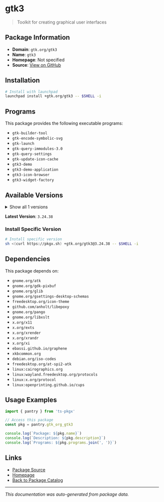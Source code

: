 # gtk3

> Toolkit for creating graphical user interfaces

## Package Information

- **Domain**: `gtk.org/gtk3`
- **Name**: `gtk3`
- **Homepage**: Not specified
- **Source**: [View on GitHub](https://github.com/pkgxdev/pantry/tree/main/projects/gtk.org/gtk3/package.yml)

## Installation

```bash
# Install with launchpad
launchpad install +gtk.org/gtk3 -- $SHELL -i
```

## Programs

This package provides the following executable programs:

- `gtk-builder-tool`
- `gtk-encode-symbolic-svg`
- `gtk-launch`
- `gtk-query-immodules-3.0`
- `gtk-query-settings`
- `gtk-update-icon-cache`
- `gtk3-demo`
- `gtk3-demo-application`
- `gtk3-icon-browser`
- `gtk3-widget-factory`

## Available Versions

<details>
<summary>Show all 1 versions</summary>

- `3.24.38`

</details>

**Latest Version**: `3.24.38`

### Install Specific Version

```bash
# Install specific version
sh <(curl https://pkgx.sh) +gtk.org/gtk3@3.24.38 -- $SHELL -i
```

## Dependencies

This package depends on:

- `gnome.org/atk`
- `gnome.org/gdk-pixbuf`
- `gnome.org/glib`
- `gnome.org/gsettings-desktop-schemas`
- `freedesktop.org/icon-theme`
- `github.com/anholt/libepoxy`
- `gnome.org/pango`
- `gnome.org/libxslt`
- `x.org/x11`
- `x.org/exts`
- `x.org/xrender`
- `x.org/xrandr`
- `x.org/xi`
- `ebassi.github.io/graphene`
- `xkbcommon.org`
- `debian.org/iso-codes`
- `freedesktop.org/at-spi2-atk`
- `linux:cairographics.org`
- `linux:wayland.freedesktop.org/protocols`
- `linux:x.org/protocol`
- `linux:openprinting.github.io/cups`

## Usage Examples

```typescript
import { pantry } from 'ts-pkgx'

// Access this package
const pkg = pantry.gtk_org_gtk3

console.log(`Package: ${pkg.name}`)
console.log(`Description: ${pkg.description}`)
console.log(`Programs: ${pkg.programs.join(', ')}`)
```

## Links

- [Package Source](https://github.com/pkgxdev/pantry/tree/main/projects/gtk.org/gtk3/package.yml)
- [Homepage](#)
- [Back to Package Catalog](../package-catalog.md)

---

*This documentation was auto-generated from package data.*
